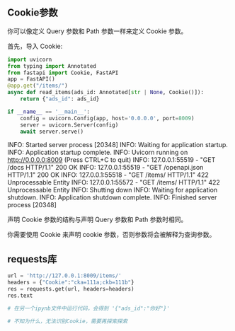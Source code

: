 ## Cookie参数

你可以像定义 Query 参数和 Path 参数一样来定义 Cookie 参数。

首先，导入 Cookie:

```python
import uvicorn
from typing import Annotated
from fastapi import Cookie, FastAPI
app = FastAPI()
@app.get("/items/")
async def read_items(ads_id: Annotated[str | None, Cookie()]):
    return {"ads_id": ads_id}

if __name__ == '__main__':
    config = uvicorn.Config(app, host='0.0.0.0', port=8009)
    server = uvicorn.Server(config)
    await server.serve()
```

INFO:     Started server process [20348]
INFO:     Waiting for application startup.
INFO:     Application startup complete.
INFO:     Uvicorn running on http://0.0.0.0:8009 (Press CTRL+C to quit)
INFO:     127.0.0.1:55519 - "GET /docs HTTP/1.1" 200 OK
INFO:     127.0.0.1:55519 - "GET /openapi.json HTTP/1.1" 200 OK
INFO:     127.0.0.1:55518 - "GET /items/ HTTP/1.1" 422 Unprocessable Entity
INFO:     127.0.0.1:55572 - "GET /items/ HTTP/1.1" 422 Unprocessable Entity
INFO:     Shutting down
INFO:     Waiting for application shutdown.
INFO:     Application shutdown complete.
INFO:     Finished server process [20348]

声明 Cookie 参数的结构与声明 Query 参数和 Path 参数时相同。

你需要使用 Cookie 来声明 cookie 参数，否则参数将会被解释为查询参数。

## requests库

```python
url = 'http://127.0.0.1:8009/items/' 
headers = {"Cookie":"cka=111a;ckb=111b"}
res = requests.get(url, headers=headers) 
res.text

# 在另一个ipynb文件中运行代码，会得到 '{"ads_id":"你好"}'

# 不知为什么，无法识别Cookie，需要再探索探索
```
